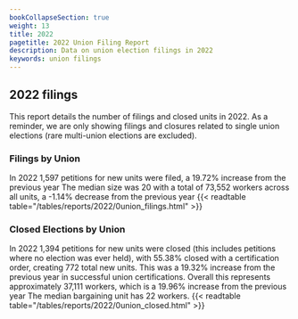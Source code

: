 ```yaml
---
bookCollapseSection: true
weight: 13
title: 2022
pagetitle: 2022 Union Filing Report
description: Data on union election filings in 2022
keywords: union filings
---
```


## 2022 filings

This report details the number of filings and closed units in 2022. As a reminder, we are only showing filings and closures related to single union elections (rare multi-union elections are excluded).

### Filings by Union
In 2022 1,597 petitions for new units were filed, a 19.72% increase from the previous year The median size was 20 with a total of 73,552 workers across all units, a -1.14% decrease from the previous year
{{< readtable table="/tables/reports/2022/0union_filings.html" >}}

### Closed Elections by Union
In 2022 1,394 petitions for new units were closed (this includes petitions where no election was ever held), with 55.38% closed with a certification order, creating 772 total new units. This was a 19.32% increase from the previous year in successful union certifications. Overall this represents approximately 37,111 workers, which is a 19.96% increase from the previous year The median bargaining unit has 22 workers.
{{< readtable table="/tables/reports/2022/0union_closed.html" >}}
